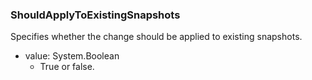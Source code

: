 ### ShouldApplyToExistingSnapshots
Specifies whether the change should be applied to existing snapshots.

- value: System.Boolean
  - True or false.
